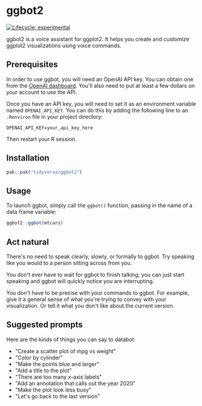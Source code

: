 # ggbot2

<!-- badges: start -->

[![Lifecycle:
experimental](https://img.shields.io/badge/lifecycle-experimental-orange.svg)](https://lifecycle.r-lib.org/articles/stages.html#experimental)

<!-- badges: end -->

ggbot2 is a voice assistant for ggplot2. It helps you create and customize ggplot2 visualizations using voice commands.

## Prerequisites

In order to use ggbot, you will need an OpenAI API key. You can obtain one from the [OpenAI dashboard](https://platform.openai.com/api-keys). You'll also need to put at least a few dollars on your account to use the API.

Once you have an API key, you will need to set it as an environment variable named `OPENAI_API_KEY`. You can do this by adding the following line to an `.Renviron` file in your project directory:

```
OPENAI_API_KEY=your_api_key_here
```

Then restart your R session.

## Installation

```r
pak::pak("tidyverse/ggbot2")
```

## Usage

To launch ggbot, simply call the `ggbot()` function, passing in the name of a data frame variable:

```r
ggbot2::ggbot(mtcars)
```

## Act natural

There's no need to speak clearly, slowly, or formally to ggbot. Try speaking like you would to a person sitting across from you.

You don't ever have to wait for ggbot to finish talking; you can just start speaking and ggbot will quickly notice you are interrupting.

You don't have to be precise with your commands to ggbot. For example, give it a general sense of what you're trying to convey with your visualization. Or tell it what you don't like about the current version.

## Suggested prompts

Here are the kinds of things you can say to databot:

- "Create a scatter plot of mpg vs weight"
- "Color by cylinder"
- "Make the points blue and larger"
- "Add a title to the plot"
- "There are too many x-axis labels"
- "Add an annotation that calls out the year 2020"
- "Make the plot look less busy"
- "Let's go back to the last version"

